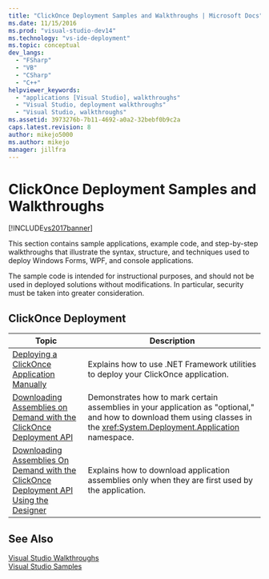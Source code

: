```yaml
---
title: "ClickOnce Deployment Samples and Walkthroughs | Microsoft Docs"
ms.date: 11/15/2016
ms.prod: "visual-studio-dev14"
ms.technology: "vs-ide-deployment"
ms.topic: conceptual
dev_langs: 
  - "FSharp"
  - "VB"
  - "CSharp"
  - "C++"
helpviewer_keywords: 
  - "applications [Visual Studio], walkthroughs"
  - "Visual Studio, deployment walkthroughs"
  - "Visual Studio, walkthroughs"
ms.assetid: 3973276b-7b11-4692-a0a2-32bebf0b9c2a
caps.latest.revision: 8
author: mikejo5000
ms.author: mikejo
manager: jillfra
---
```

# ClickOnce Deployment Samples and Walkthroughs
[!INCLUDE[vs2017banner](../includes/vs2017banner.md)]

This section contains sample applications, example code, and step-by-step walkthroughs that illustrate the syntax, structure, and techniques used to deploy Windows Forms, WPF, and console applications.  
  
 The sample code is intended for instructional purposes, and should not be used in deployed solutions without modifications. In particular, security must be taken into greater consideration.  
  
## ClickOnce Deployment  
  
|Topic|Description|  
|-----------|-----------------|  
|[Deploying a ClickOnce Application Manually](../deployment/walkthrough-manually-deploying-a-clickonce-application.md)|Explains how to use .NET Framework utilities to deploy your ClickOnce application.|  
|[Downloading Assemblies on Demand with the ClickOnce Deployment API](../deployment/walkthrough-downloading-assemblies-on-demand-with-the-clickonce-deployment-api.md)|Demonstrates how to mark certain assemblies in your application as "optional," and how to download them using classes in the <xref:System.Deployment.Application> namespace.|  
|[Downloading Assemblies On Demand with the ClickOnce Deployment API Using the Designer](../deployment/walkthrough-downloading-assemblies-on-demand-with-the-clickonce-deployment-api-using-the-designer.md)|Explains how to download application assemblies only when they are first used by the application.|  
  
## See Also  
 [Visual Studio Walkthroughs](https://msdn.microsoft.com/f5399a1f-2d3d-42fb-b989-134ccda2159f)   
 [Visual Studio Samples](../ide/visual-studio-samples.md)

